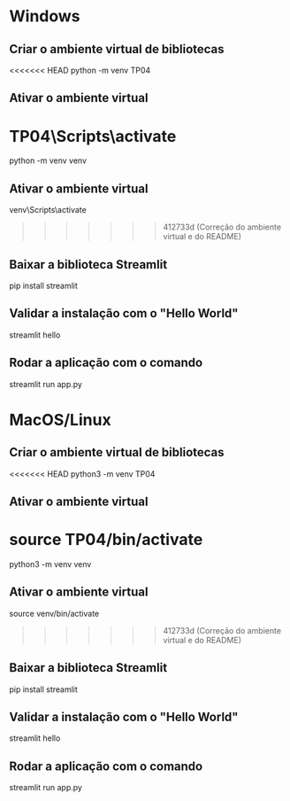 # Windows

## Criar o ambiente virtual de bibliotecas

<<<<<<< HEAD
python -m venv TP04

## Ativar o ambiente virtual

TP04\Scripts\activate
=======
python -m venv venv

## Ativar o ambiente virtual

venv\Scripts\activate
>>>>>>> 412733d (Correção do ambiente virtual e do README)

## Baixar a biblioteca Streamlit

pip install streamlit

## Validar a instalação com o "Hello World"

streamlit hello

## Rodar a aplicação com o comando

streamlit run app.py

# MacOS/Linux

## Criar o ambiente virtual de bibliotecas

<<<<<<< HEAD
python3 -m venv TP04

## Ativar o ambiente virtual

source TP04/bin/activate 
=======
python3 -m venv venv

## Ativar o ambiente virtual

source venv/bin/activate 
>>>>>>> 412733d (Correção do ambiente virtual e do README)

## Baixar a biblioteca Streamlit

pip install streamlit

## Validar a instalação com o "Hello World"

streamlit hello

## Rodar a aplicação com o comando

streamlit run app.py
